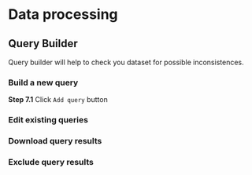 # Data processing

## Query Builder

Query builder will help to check you dataset for possible inconsistences.

### Build a new query

**Step 7.1** Click `Add query` button

### Edit existing queries

### Download query results

### Exclude query results
